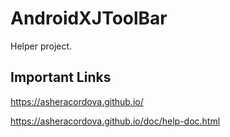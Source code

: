 # AndroidXJToolBar
Helper project.

## Important Links
https://asheracordova.github.io/

https://asheracordova.github.io/doc/help-doc.html
